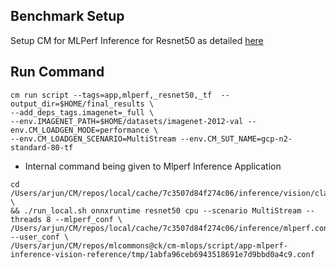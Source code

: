 ## Benchmark Setup

Setup CM for MLPerf Inference for Resnet50 as detailed [here](/open/OctoML/code/resnet50/README.md)

## Run Command
```
cm run script --tags=app,mlperf,_resnet50,_tf  --output_dir=$HOME/final_results \
--add_deps_tags.imagenet=_full \
--env.IMAGENET_PATH=$HOME/datasets/imagenet-2012-val --env.CM_LOADGEN_MODE=performance \
--env.CM_LOADGEN_SCENARIO=MultiStream --env.CM_SUT_NAME=gcp-n2-standard-80-tf
```

* Internal command being given to Mlperf Inference Application

```
cd /Users/arjun/CM/repos/local/cache/7c3507d84f274c06/inference/vision/classification_and_detection \
&& ./run_local.sh onnxruntime resnet50 cpu --scenario MultiStream --threads 8 --mlperf_conf \
/Users/arjun/CM/repos/local/cache/7c3507d84f274c06/inference/mlperf.conf --user_conf \
/Users/arjun/CM/repos/mlcommons@ck/cm-mlops/script/app-mlperf-inference-vision-reference/tmp/1abfa96ceb6943518691e7d9bbd0a4c9.conf
```
